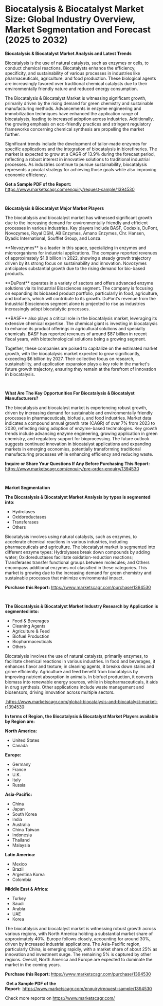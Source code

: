 <p><h1>Biocatalysis & Biocatalyst Market Size: Global Industry Overview, Market Segmentation and Forecast (2025 to 2032)</h1></p><p><strong>Biocatalysis & Biocatalyst Market Analysis and Latest Trends</strong></p>
<p><p>Biocatalysis is the use of natural catalysts, such as enzymes or cells, to conduct chemical reactions. Biocatalysts enhance the efficiency, specificity, and sustainability of various processes in industries like pharmaceuticals, agriculture, and food production. These biological agents are increasingly favored over traditional chemical catalysts due to their environmentally friendly nature and reduced energy consumption.</p><p>The Biocatalysis & Biocatalyst Market is witnessing significant growth, primarily driven by the rising demand for green chemistry and sustainable manufacturing methods. Advancements in enzyme engineering and immobilization techniques have enhanced the application range of biocatalysts, leading to increased adoption across industries. Additionally, the growing emphasis on eco-friendly practices and stringent regulatory frameworks concerning chemical synthesis are propelling the market further.</p><p>Significant trends include the development of tailor-made enzymes for specific applications and the integration of biocatalysis in biorefineries. The market is expected to grow at a CAGR of 13.9% during the forecast period, reflecting a robust interest in innovative solutions to traditional industrial processes. As industries continue to pursue sustainability, biocatalysis represents a pivotal strategy for achieving those goals while also improving economic efficiency.</p></p>
<p><strong>Get a Sample PDF of the Report:&nbsp;</strong> <a href="https://www.marketscagr.com/enquiry/request-sample/1394530?utm_campaign=3541&utm_medium=2&utm_source=Github&utm_content=ia&utm_term=22032025&utm_id=biocatalysis-biocatalyst">https://www.marketscagr.com/enquiry/request-sample/1394530</a></p>
<p>&nbsp;</p>
<p><strong>Biocatalysis & Biocatalyst Major Market Players</strong></p>
<p><p>The biocatalysis and biocatalyst market has witnessed significant growth due to the increasing demand for environmentally friendly and efficient processes in various industries. Key players include BASF, Codexis, DuPont, Novozymes, Royal DSM, AB Enzymes, Amano Enzymes, Chr. Hansen, Dyadic International, Soufflet Group, and Lonza.</p><p>**Novozymes** is a leader in this space, specializing in enzymes and microorganisms for industrial applications. The company reported revenues of approximately $1.8 billion in 2022, showing a steady growth trajectory driven by its strong focus on sustainability and innovation. Novozymes anticipates substantial growth due to the rising demand for bio-based products.</p><p>**DuPont** operates in a variety of sectors and offers advanced enzyme solutions via its Industrial Biosciences segment. The company is focusing on expanding its biobased product portfolio, particularly in food, agriculture, and biofuels, which will contribute to its growth. DuPont’s revenue from the Industrial Biosciences segment alone is projected to rise as industries increasingly adopt biocatalytic processes.</p><p>**BASF** also plays a critical role in the biocatalysis market, leveraging its extensive chemical expertise. The chemical giant is investing in biocatalysis to enhance its product offerings in agricultural solutions and specialty chemicals. BASF has reported revenues of around $87 billion in recent fiscal years, with biotechnological solutions being a growing segment.</p><p>Together, these companies are poised to capitalize on the estimated market growth, with the biocatalysis market expected to grow significantly, exceeding $6 billion by 2027. Their collective focus on research, sustainability, and application expansion plays a key role in the market's future growth trajectory, ensuring they remain at the forefront of innovation in biocatalysis.</p></p>
<p>&nbsp;</p>
<p><strong>What Are The Key Opportunities For Biocatalysis & Biocatalyst Manufacturers?</strong></p>
<p><p>The biocatalysis and biocatalyst market is experiencing robust growth, driven by increasing demand for sustainable and environmentally friendly processes in pharmaceuticals, biofuels, and food industries. Market data indicates a compound annual growth rate (CAGR) of over 7% from 2023 to 2030, reflecting rising adoption of enzyme-based technologies. Key growth trends include advancing enzyme engineering, growing application in green chemistry, and regulatory support for bioprocessing. The future outlook suggests continued innovation in biocatalyst applications and expanding markets in emerging economies, potentially transforming traditional manufacturing processes while enhancing efficiency and reducing waste.</p></p>
<p><strong>Inquire or Share Your Questions If Any Before Purchasing This Report:</strong> <a href="https://www.marketscagr.com/enquiry/pre-order-enquiry/1394530?utm_campaign=3541&utm_medium=2&utm_source=Github&utm_content=ia&utm_term=22032025&utm_id=biocatalysis-biocatalyst">https://www.marketscagr.com/enquiry/pre-order-enquiry/1394530</a></p>
<p>&nbsp;</p>
<p><strong>Market Segmentation</strong></p>
<p><strong>The Biocatalysis & Biocatalyst Market Analysis by types is segmented into:</strong></p>
<p><ul><li>Hydrolases</li><li>Oxidoreductases</li><li>Transferases</li><li>Others</li></ul></p>
<p><p>Biocatalysis involves using natural catalysts, such as enzymes, to accelerate chemical reactions in various industries, including pharmaceuticals and agriculture. The biocatalyst market is segmented into different enzyme types: Hydrolyases break down compounds by adding water; Oxidoreductases facilitate oxidation-reduction reactions; Transferases transfer functional groups between molecules; and Others encompass additional enzymes not classified in these categories. This market is growing due to the increasing demand for green chemistry and sustainable processes that minimize environmental impact.</p></p>
<p><strong>Purchase this Report:&nbsp;</strong><a href="https://www.marketscagr.com/purchase/1394530?utm_campaign=3541&utm_medium=2&utm_source=Github&utm_content=ia&utm_term=22032025&utm_id=biocatalysis-biocatalyst">https://www.marketscagr.com/purchase/1394530</a></p>
<p>&nbsp;</p>
<p><strong>The Biocatalysis & Biocatalyst Market Industry Research by Application is segmented into:</strong></p>
<p><ul><li>Food & Beverages</li><li>Cleaning Agents</li><li>Agriculture & Feed</li><li>Biofuel Production</li><li>Biopharmaceuticals</li><li>Others</li></ul></p>
<p><p>Biocatalysis involves the use of natural catalysts, primarily enzymes, to facilitate chemical reactions in various industries. In food and beverages, it enhances flavor and texture; in cleaning agents, it breaks down stains and grime efficiently. Agriculture and feed benefit from biocatalysis by improving nutrient absorption in animals. In biofuel production, it converts biomass into renewable energy sources, while in biopharmaceuticals, it aids in drug synthesis. Other applications include waste management and biosensors, driving innovation across multiple sectors.</p></p>
<p><a href="https://www.marketscagr.com/global-biocatalysis-and-biocatalyst-market-r1394530?utm_campaign=3541&utm_medium=2&utm_source=Github&utm_content=ia&utm_term=22032025&utm_id=biocatalysis-biocatalyst">&nbsp;https://www.marketscagr.com/global-biocatalysis-and-biocatalyst-market-r1394530</a></p>
<p><strong>In terms of Region, the Biocatalysis & Biocatalyst Market Players available by Region are:</strong></p>
<p>
    <p> <strong> North America: </strong>
        <ul>
            <li>United States</li>
            <li>Canada</li>
        </ul>
        </p> 
    <p> <strong> Europe: </strong>
        <ul>
            <li>Germany</li>
            <li>France</li>
            <li>U.K.</li>
            <li>Italy</li>
            <li>Russia</li>
        </ul>
        </p> 
    <p> <strong> Asia-Pacific: </strong>
        <ul>
            <li>China</li>
            <li>Japan</li>
            <li>South Korea</li>
            <li>India</li>
            <li>Australia</li>
            <li>China Taiwan</li>
            <li>Indonesia</li>
            <li>Thailand</li>
            <li>Malaysia</li>
        </ul>
        </p> 
    <p> <strong> Latin America: </strong>
        <ul>
            <li>Mexico</li>
            <li>Brazil</li>
            <li>Argentina Korea</li>
            <li>Colombia</li>
        </ul>
        </p> 
    <p> <strong> Middle East & Africa: </strong>
        <ul>
            <li>Turkey</li>
            <li>Saudi</li>
            <li>Arabia</li>
            <li>UAE</li>
            <li>Korea</li>
        </ul>
    </p>
    </p>
<p><p>The biocatalysis and biocatalyst market is witnessing robust growth across various regions, with North America holding a substantial market share of approximately 40%. Europe follows closely, accounting for around 30%, driven by increased industrial applications. The Asia-Pacific region, particularly China, is emerging rapidly, with a market share of about 25% as innovation and investment surge. The remaining 5% is captured by other regions. Overall, North America and Europe are expected to dominate the market in the coming years.</p></p>
<p><strong>Purchase this Report: </strong><a href="https://www.marketscagr.com/purchase/1394530?utm_campaign=3541&utm_medium=2&utm_source=Github&utm_content=ia&utm_term=22032025&utm_id=biocatalysis-biocatalyst">https://www.marketscagr.com/purchase/1394530</a></p>
<p>&nbsp;<strong>Get a Sample PDF of the Report:&nbsp;&nbsp;</strong><a href="https://www.marketscagr.com/enquiry/request-sample/1394530?utm_campaign=3541&utm_medium=2&utm_source=Github&utm_content=ia&utm_term=22032025&utm_id=biocatalysis-biocatalyst">https://www.marketscagr.com/enquiry/request-sample/1394530</a></p>
<p><strong></strong></p>
<p>Check more reports on <a href="https://www.marketscagr.com/?utm_campaign=3541&utm_medium=2&utm_source=Github&utm_content=ia&utm_term=22032025&utm_id=biocatalysis-biocatalyst">https://www.marketscagr.com/</a></p>